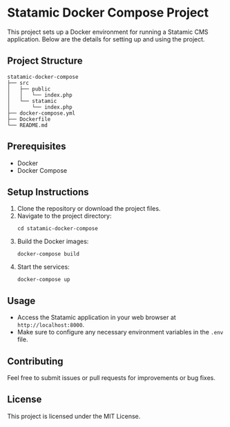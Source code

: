 # Statamic Docker Compose Project

This project sets up a Docker environment for running a Statamic CMS application. Below are the details for setting up and using the project.

## Project Structure

```
statamic-docker-compose
├── src
│   ├── public
│   │   └── index.php
│   └── statamic
│       └── index.php
├── docker-compose.yml
├── Dockerfile
└── README.md
```

## Prerequisites

- Docker
- Docker Compose

## Setup Instructions

1. Clone the repository or download the project files.
2. Navigate to the project directory:
   ```
   cd statamic-docker-compose
   ```
3. Build the Docker images:
   ```
   docker-compose build
   ```
4. Start the services:
   ```
   docker-compose up
   ```

## Usage

- Access the Statamic application in your web browser at `http://localhost:8000`.
- Make sure to configure any necessary environment variables in the `.env` file.

## Contributing

Feel free to submit issues or pull requests for improvements or bug fixes.

## License

This project is licensed under the MIT License.